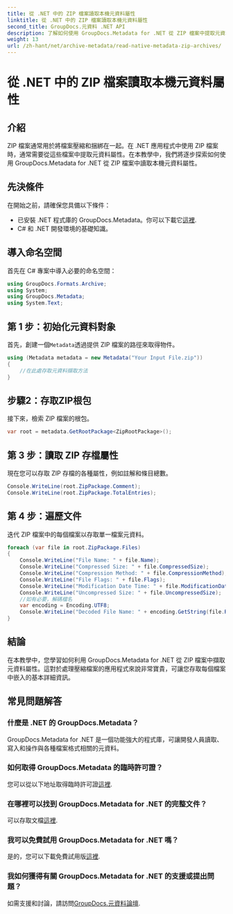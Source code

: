 ```yaml
---
title: 從 .NET 中的 ZIP 檔案讀取本機元資料屬性
linktitle: 從 .NET 中的 ZIP 檔案讀取本機元資料屬性
second_title: GroupDocs.元資料 .NET API
description: 了解如何使用 GroupDocs.Metadata for .NET 從 ZIP 檔案中提取元資料。探索讀取本機屬性的分步說明。
weight: 13
url: /zh-hant/net/archive-metadata/read-native-metadata-zip-archives/
---
```


# 從 .NET 中的 ZIP 檔案讀取本機元資料屬性

## 介紹
ZIP 檔案通常用於將檔案壓縮和捆綁在一起。在 .NET 應用程式中使用 ZIP 檔案時，通常需要從這些檔案中提取元資料屬性。在本教學中，我們將逐步探索如何使用 GroupDocs.Metadata for .NET 從 ZIP 檔案中讀取本機元資料屬性。
## 先決條件
在開始之前，請確保您具備以下條件：
- 已安裝 .NET 程式庫的 GroupDocs.Metadata。你可以下載它[這裡](https://releases.groupdocs.com/metadata/net/).
- C# 和 .NET 開發環境的基礎知識。

## 導入命名空間
首先在 C# 專案中導入必要的命名空間：
```csharp
using GroupDocs.Formats.Archive;
using System;
using GroupDocs.Metadata;
using System.Text;
```
## 第 1 步：初始化元資料對象
首先，創建一個`Metadata`透過提供 ZIP 檔案的路徑來取得物件。
```csharp
using (Metadata metadata = new Metadata("Your Input File.zip"))
{
    //在此處存取元資料擷取方法
}
```
## 步驟2：存取ZIP根包
接下來，檢索 ZIP 檔案的根包。
```csharp
var root = metadata.GetRootPackage<ZipRootPackage>();
```
## 第 3 步：讀取 ZIP 存檔屬性
現在您可以存取 ZIP 存檔的各種屬性，例如註解和條目總數。
```csharp
Console.WriteLine(root.ZipPackage.Comment);
Console.WriteLine(root.ZipPackage.TotalEntries);
```
## 第 4 步：遍歷文件
迭代 ZIP 檔案中的每個檔案以存取單一檔案元資料。
```csharp
foreach (var file in root.ZipPackage.Files)
{
    Console.WriteLine("File Name: " + file.Name);
    Console.WriteLine("Compressed Size: " + file.CompressedSize);
    Console.WriteLine("Compression Method: " + file.CompressionMethod);
    Console.WriteLine("File Flags: " + file.Flags);
    Console.WriteLine("Modification Date Time: " + file.ModificationDateTime);
    Console.WriteLine("Uncompressed Size: " + file.UncompressedSize);
    //如有必要，解碼檔名
    var encoding = Encoding.UTF8;
    Console.WriteLine("Decoded File Name: " + encoding.GetString(file.RawName));
}
```

## 結論
在本教學中，您學習如何利用 GroupDocs.Metadata for .NET 從 ZIP 檔案中擷取元資料屬性。這對於處理壓縮檔案的應用程式來說非常寶貴，可讓您存取每個檔案中嵌入的基本詳細資訊。

## 常見問題解答
### 什麼是 .NET 的 GroupDocs.Metadata？
GroupDocs.Metadata for .NET 是一個功能強大的程式庫，可讓開發人員讀取、寫入和操作與各種檔案格式相關的元資料。
### 如何取得 GroupDocs.Metadata 的臨時許可證？
您可以從以下地址取得臨時許可證[這裡](https://purchase.groupdocs.com/temporary-license/).
### 在哪裡可以找到 GroupDocs.Metadata for .NET 的完整文件？
可以存取文檔[這裡](https://tutorials.groupdocs.com/metadata/net/).
### 我可以免費試用 GroupDocs.Metadata for .NET 嗎？
是的，您可以下載免費試用版[這裡](https://releases.groupdocs.com/).
### 我如何獲得有關 GroupDocs.Metadata for .NET 的支援或提出問題？
如需支援和討論，請訪問[GroupDocs.元資料論壇](https://forum.groupdocs.com/c/metadata/14).